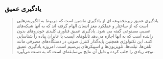 ## یادگیری عمیق


> یادگیری عمیق زیرمجموعه ای از یادگیری ماشین است که مربوط به الگوریتم‌هایی است که از ساختار و عملکرد مغز انسان الهام گرفته اند که به آنها شبکه‌های عصبی مصنوعی گفته می شود. یادگیری عمیق فناوری کلیدی خودروهای بدون راننده است که به آنها اجازه می‌دهد تابلوهای ایست یا عابران پیاده را شناسایی کنند. این تکنولوژی همچنین پایه‌گذار کنترل صوتی در دستگاه‌های مصرفی مانند تلفن‌ها، تبلت‌ها، تلویزیون‌ها و اسپیکرهای بی‌سیم است. امروزه یادگیری عمیق توجه زیادی را جلب کرده و دلیل آن نتایج بی‌سابقه‌ای است که به دست می‌آورد.

